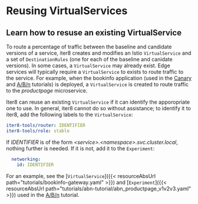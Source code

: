 # Reusing VirtualServices

## Learn how to resuse an existing VirtualService
To route a percentage of traffic between the baseline and candidate versions of a service, iter8 creates and modifies an Istio `VirtualService` and a set of `DestinationRules` (one for each of the baseline and canidate versions).
In some cases, a `VirtualService` may already exist.
Edge services will typically require a `VirtualService` to exists to route traffic to the service.
For example, when the bookinfo application (used in the [Canary](../tutorials/canary.md) and [A/B/n](../tutorials/abn.md) tutorials) is deployed, a `VirtualService` is created to route traffic to the *productpage* microservice.

Iter8 can reuse an existing `VirtualService` if it can identify the apporopriate one to use.
In general, iter8 cannot do so without assistance; to identify it to iter8, add the following labels to the `VirtualService`:

```yaml
iter8-tools/router: IDENTIFIER
iter8-tools/role: stable
```

If *IDENTIFIER* is of the form *\<service>.\<namespace>.svc.cluster.local*, nothing further is needed.
If it is not, add it to the `Experiment`:

```yaml
  networking:
    id: IDENTIFIER
```

For an example, see the [`VirtualService`]({{< resourceAbsUrl path="tutorials/bookinfo-gateway.yaml" >}}) and [`Experiment`]({{< resourceAbsUrl path="tutorials/abn-tutorial/abn_productpage_v1v2v3.yaml" >}}) used in the [A/B/n](../tutorials/abn.md) tutorial.
